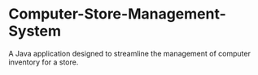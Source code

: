 # Computer-Store-Management-System
A Java application designed to streamline the management of computer inventory for a store.
